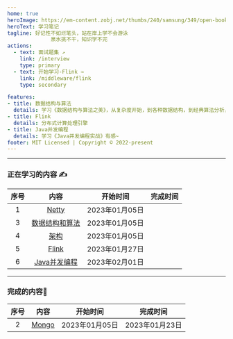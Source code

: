 ```yaml
---
home: true
heroImage: https://em-content.zobj.net/thumbs/240/samsung/349/open-book_1f4d6.png
heroText: 学习笔记
tagline: 好记性不如烂笔头，站在岸上学不会游泳
              泉水挑不干，知识学不完
actions:
  - text: 面试题集 ↗
    link: /interview
    type: primary
  - text: 开始学习-Flink →
    link: /middleware/flink
    type: secondary

features:
- title: 数据结构与算法
  details: 学习《数据结构与算法之美》，从复杂度开始，到各种数据结构，到经典算法分析，再到力扣刷题~
- title: Flink
  details: 分布式计算处理引擎
- title: Java并发编程
  details: 学习《Java并发编程实战》有感~
footer: MIT Licensed | Copyright © 2022-present
---
```


---

### 正在学习的内容 :writing_hand:

| 序号 |                         内容                          |    开始时间    | 完成时间 |
| :--: | :---------------------------------------------------: | :------------: | :------: |
|  1   |    [Netty](https://spectred.github.io/frame/netty)    | 2023年01月05日 |          |
|  3   | [数据结构和算法](https://spectred.github.io/base/alg) | 2023年01月05日 |          |
|  4   |    [架构](https://spectred.github.io/architecture)    | 2023年01月05日 |          |
|  5   | [Flink](https://spectred.github.io/middleware/flink)  | 2023年01月27日 |          |
|  6   | [Java并发编程](https://spectred.github.io/404)  | 2023年02月01日 |          |
---

### 完成的内容:slightly_smiling_face:

| 序号 |                          内容                          |    开始时间    |    完成时间    |
| :--: | :----------------------------------------------------: | :------------: | :------------: |
|  2   | [Mongo](https://spectred.github.io/middleware/mongodb) | 2023年01月05日 | 2023年01月23日 |

